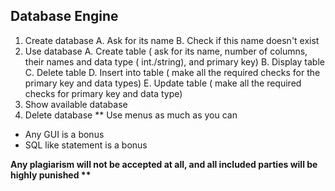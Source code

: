 ## Database Engine

1. Create database
   A. Ask for its name
   B. Check if this name doesn't exist
2. Use database
   A. Create table ( ask for its name, number of columns, their names and data type ( int./string), and primary key)
   B. Display table
   C. Delete table
   D. Insert into table ( make all the required checks for the primary key and data types)
   E. Update table ( make all the required checks for primary key and data type)
3. Show available database
4. Delete database
   \*\* Use menus as much as you can

- Any GUI is a bonus
- SQL like statement is a bonus

**Any plagiarism will not be accepted at all, and all included parties will be highly punished \*\***
